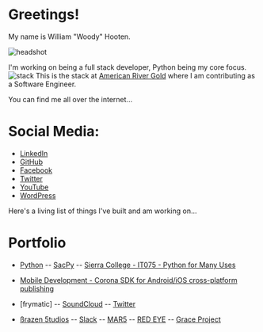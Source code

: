 <head>
	<link rel="shortcut icon" type="image/x-icon" href="favicon.ico">
</head>

# Greetings!

My name is William "Woody" Hooten.

![headshot](https://i.imgur.com/MaRaAhW.png) 

I'm working on being a full stack developer, Python being my core focus. 
![stack](https://i.imgur.com/YsX0q6x.png)
This is the stack at [American River Gold](www.americanrivergold.com) where I am contributing as a Software Engineer.

You can find me all over the internet...
# Social Media:

- [LinkedIn](https://www.linkedin.com/in/williamphooten)
- [GitHub](https://www.github.com/frymatic)
- [Facebook](https://www.facebook.com/WoodHoot)
- [Twitter](https://www.facebook.com/WoodHoot)
- [YouTube](https://www.youtube.com/stuff)
- [WordPress](https://woodhoot.wordpress.com/)

Here's a living list of things I've built and am working on...
# Portfolio
- [Python]()
-- [SacPy](https://www.meetup.com/sacramentopython)
-- [Sierra College - IT075 - Python for Many Uses](sierra.md)
- [Mobile Development - Corona SDK for Android/iOS cross-platform publishing](mobile.md)

- [frymatic]
-- [SoundCloud]()
-- [Twitter]()
- [ßrazen 5tudios]()
-- [Slack]()
-- [MAR5](https://www.facebook.com/events/251726375236944/)
-- [RED EYE](https://www.facebook.com/groups/REDEYEGAME/)
-- [Grace Project](https://www.facebook.com/groups/1267303460022897/)